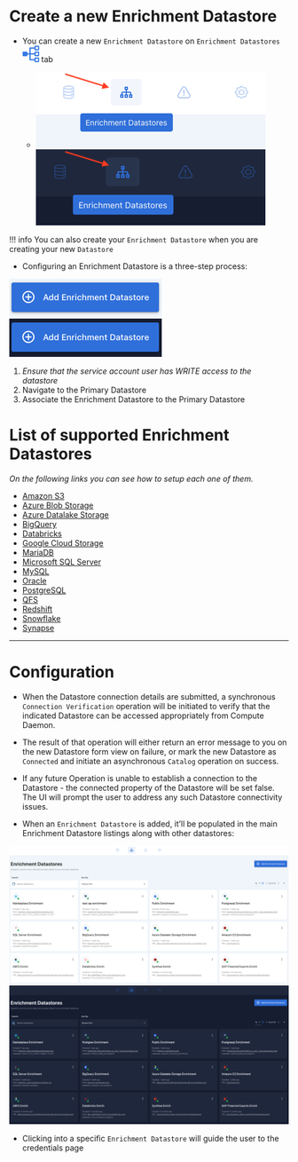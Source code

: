 
# Create a new Enrichment Datastore

* You can create a new `Enrichment Datastore` on `Enrichment Datastores` 
![Screenshot](../assets/enrichment/icons/enrichment.svg) tab

    - ![Screenshot](../assets/enrichment/create-new-enrichment-light.png#only-light)![Screenshot](../assets/enrichment/create-new-enrichment-dark.png#only-dark)
 
!!! info
    You can also create your `Enrichment Datastore` when you are creating your new `Datastore`

* Configuring an Enrichment Datastore is a three-step process:

![Screenshot](../assets/enrichment/add-enrichment-datastore-light.png#only-light)![Screenshot](../assets/enrichment/add-enrichment-datastore-dark.png#only-dark)

1. *Ensure that the service account user has WRITE access to the datastore*
2.  Navigate to the Primary Datastore
3.  Associate the Enrichment Datastore to the Primary Datastore
 

# List of supported Enrichment Datastores

*On the following links you can see how to setup each one of them.*

* [Amazon S3](/userguide/datastores/amazon-s3/#configuring-an-enrichment-datastore)
* [Azure Blob Storage](/userguide/datastores/azure-blob-storage/#configuring-an-enrichment-datastore)
* [Azure Datalake Storage](/userguide/datastores/azure-datalake-storage/#configuring-an-enrichment-datastore)
* [BigQuery](/userguide/datastores/bigquery/#configuring-an-enrichment-datastore)
* [Databricks](/userguide/datastores/databricks/#configuring-an-enrichment-datastore)
* [Google Cloud Storage](/userguide/datastores/google-cloud-storage/#configuring-an-enrichment-datastore)
* [MariaDB](/userguide/datastores/maria-db/#configuring-an-enrichment-datastore)
* [Microsoft SQL Server](/userguide/datastores/microsoft-sql-server/#configuring-an-enrichment-datastore)
* [MySQL](/userguide/datastores/mysql/#configuring-an-enrichment-datastore)
* [Oracle](/userguide/datastores/oracle/#configuring-an-enrichment-datastore)
* [PostgreSQL](/userguide/datastores/postgresql/#configuring-an-enrichment-datastore)
* [QFS](/userguide/datastores/qfs/#configuring-an-enrichment-datastore)
* [Redshift](/userguide/datastores/redshift/#configuring-an-enrichment-datastore)
* [Snowflake](/userguide/datastores/snowflake/#configuring-an-enrichment-datastore)
* [Synapse](/userguide/datastores/synapse/#configuring-an-enrichment-datastore)

---

# Configuration

* When the Datastore connection details are submitted, a synchronous `Connection Verification` operation will be initiated to verify that the indicated Datastore can be accessed appropriately from Compute Daemon. 

* The result of that operation will either return an error message to you on the new Datastore form view on failure, or mark the new Datastore as `Connected` and initiate an asynchronous `Catalog` operation on success.  

* If any future Operation is unable to establish a connection to the Datastore - the connected property of the Datastore will be set false. The UI will prompt the user to address any such Datastore connectivity issues.

* When an `Enrichment Datastore` is added, it’ll be populated in the main Enrichment Datastore listings along with other datastores:

 ![Screenshot](../assets/enrichment/main-page-light.png#only-light)
 ![Screenshot](../assets/enrichment/main-page-dark.png#only-dark)

* Clicking into a specific `Enrichment Datastore` will guide the user to the credentials page
